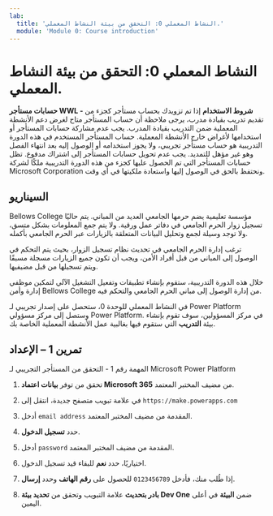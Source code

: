 ```yaml
---
lab:
  title: 'النشاط المعملي 0: التحقق من بيئة النشاط المعملي.'
  module: 'Module 0: Course introduction'
---
```


# النشاط المعملي 0: التحقق من بيئة النشاط المعملي.

**حسابات مستأجر WWL - شروط الاستخدام** إذا تم تزويدك بحساب مستأجر كجزء من تقديم تدريب بقيادة مدرب، يرجى ملاحظة أن حساب المستأجر متاح لغرض دعم الأنشطة المعملية ضمن التدريب بقيادة المدرب. يجب عدم مشاركة حسابات المستأجر أو استخدامها لأغراض خارج الأنشطة المعملية. حساب المستأجر المستخدم في هذه الدورة التدريبية هو حساب مستأجر تجريبي، ولا يجوز استخدامه أو الوصول إليه بعد انتهاء الفصل وهو غير مؤهل للتمديد. يجب عدم تحويل حسابات المستأجر إلى اشتراك مدفوع. تظل حسابات المستأجر التي تم الحصول عليها كجزء من هذه الدورة التدريبية ملكًا لشركة Microsoft Corporation ونحتفظ بالحق في الوصول إليها واستعادة ملكيتها في أي وقت. 

## السيناريو

Bellows College مؤسسة تعليمية يضم حرمها الجامعي العديد من المباني. يتم حاليًا تسجيل زوار الحرم الجامعي في دفاتر عمل ورقية. ولا يتم جمع المعلومات بشكل متسق، ولا توجد وسيلة لجمع وتحليل البيانات المتعلقة بالزيارات عبر الحرم الجامعي بأكمله.

ترغب إدارة الحرم الجامعي في تحديث نظام تسجيل الزوار، بحيث يتم التحكم في الوصول إلى المباني من قبل أفراد الأمن، ويجب أن تكون جميع الزيارات مسجلة مسبقًا ويتم تسجيلها من قبل مضيفيها. 

خلال هذه الدورة التدريبية، ستقوم بإنشاء تطبيقات وتفعيل التشغيل الآلي لتمكين موظفي إدارة وأمن Bellows College من إدارة الوصول إلى مباني الحرم الجامعي والتحكم فيه.

في النشاط المعملي للوحدة 0، ستحصل على إصدار تجريبي لـ Power Platform وستصل إلى مركز مسؤولي Power Platform. في مركز المسؤولين، سوف تقوم بإنشاء بيئة **التدريب** التي ستقوم فيها بغالبية عمل الأنشطة المعملية الخاصة بك.


## تمرين 1 – الإعداد

المهمة رقم 1 - التحقق من المستأجر التجريبي لـ Microsoft Power Platform

1.  تحقق من توفر **بيانات اعتماد Microsoft 365** من مضيف المختبر المعتمد. 

2.  في علامة تبويب متصفح جديدة، انتقل إلى `https://make.powerapps.com`

3.  أدخل `email address` المقدمة من مضيف المختبر المعتمد. 

4.  حدد **تسجيل الدخول**. 

5.  أدخل `password` المقدمة من مضيف المختبر المعتمد. 

6.  اختياريًا، حدد **نعم** للبقاء قيد تسجيل الدخول.

7.  إذا طُلب منك، فأدخل `0123456789` للحصول على **رقم الهاتف** وحدد **إرسال**.

8.  **بادر بتحديث** علامة التبويب وتحقق من **تحديد بيئة Dev One** ضمن **البيئة** في أعلى اليمين. 

